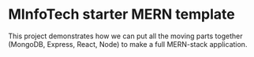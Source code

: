# MInfoTech starter MERN template
This project demonstrates how we can put all the moving parts together (MongoDB, Express, React, Node) to make a full MERN-stack application.
